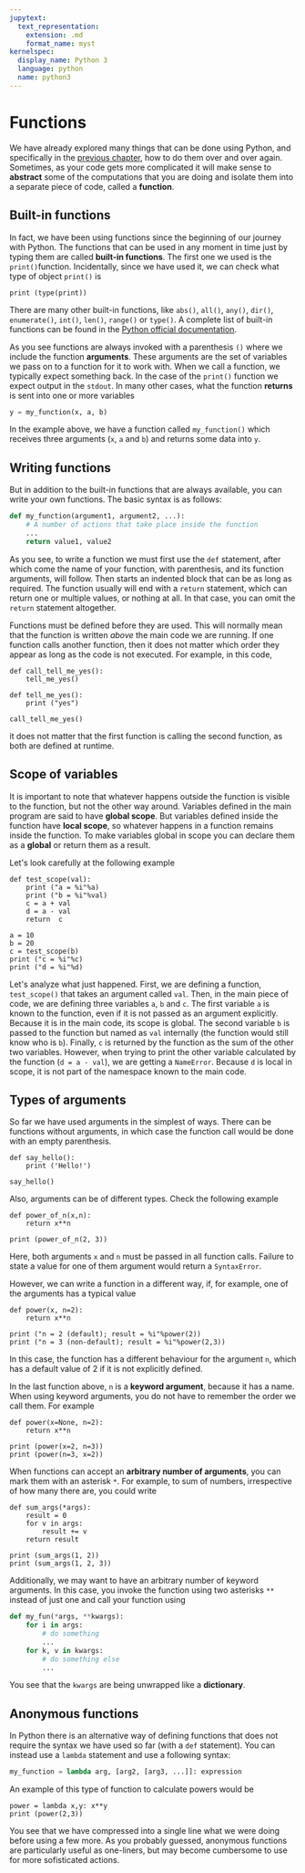 ```yaml
---
jupytext:
  text_representation:
    extension: .md
    format_name: myst
kernelspec:
  display_name: Python 3
  language: python
  name: python3
---
```


# Functions	
We have already explored many things that can be done using Python, and
specifically in the [previous chapter](flowcontrol.md), how to do
them over and over again. Sometimes, as your code gets more complicated
it will make sense to **abstract** some of the computations that you are doing
and isolate them into a separate piece of code, called a **function**.

## Built-in functions
In fact, we have been using functions since the beginning of our
journey with Python. The functions that can be used in any moment
in time just by typing them are called **built-in functions**.
The first one we used is the `print()`function. Incidentally, since
we have used it, we can check what type of object `print()` is
```{code-cell} python
print (type(print))
```
There are many other built-in functions, 
like `abs()`, `all()`, `any()`, `dir()`, `enumerate()`, `int()`, 
`len()`, `range()` or `type()`. A complete list of built-in 
functions can be found in the [Python official
documentation](https://docs.python.org/3/library/functions.html#built-in-functions).

As you see functions are always invoked with a parenthesis `()`
where we include the function **arguments**. These arguments
are the set of variables we pass on to a function for it to work with.
When we call a function, we typically expect something back. 
In the case of the `print()` function we expect output in the `stdout`.
In many other cases, what the function **returns** is sent into
one or more variables
```python
y = my_function(x, a, b)
```
In the example above, we have a function called `my_function()` which
receives three arguments (`x`, `a` and `b`) and returns some data
into `y`.

## Writing functions
But in addition to the built-in functions that are always available,
you can write your own functions. The basic syntax is as follows:
```python
def my_function(argument1, argument2, ...):
    # A number of actions that take place inside the function
    ...
    return value1, value2
```
As you see, to write a function we must first use the `def` statement,
after which come the name of your function, with parenthesis, and its function
arguments, will follow. Then starts an indented block that can be as long
as required. The function usually will end with a `return` statement, 
which can return one or multiple values, or nothing at all. In that case,
you can omit the `return` statement altogether.

Functions must be defined before they are used. This will normally mean
that the function is written *above* the main code we are running.
If one function calls another function, then it does not matter which
order they appear as long as the code is not executed. For example,
in this code, 
```{code-cell} python
def call_tell_me_yes():
    tell_me_yes()
    
def tell_me_yes():
    print ("yes")
    
call_tell_me_yes()
```
it does not matter that the first function is calling the second
function, as both are defined at runtime.

## Scope of variables
It is important to note that whatever happens outside the function
is visible to the function, but not the other way around. 
Variables defined in the main program are said to have **global scope**.
But variables defined inside the function have **local scope**,
so whatever happens in a function remains inside the function. To
make variables global in scope you can declare them as a **global** or
return them as a result.

Let's look carefully at the following example
```{code-cell} python
def test_scope(val):
    print ("a = %i"%a)
    print ("b = %i"%val)
    c = a + val
    d = a - val
    return  c

a = 10
b = 20
c = test_scope(b)
print ("c = %i"%c)
print ("d = %i"%d)
```
Let's analyze what just happened. First, we are defining a function, 
`test_scope()` that takes an argument called `val`. Then, in the main
piece of code, we are defining three variables `a`, `b` and `c`. 
The first variable `a` is known to the function, even if it is not passed 
as an argument explicitly. Because it is in the main code, its scope is
global. The second variable `b` is passed to the function
but named as `val` internally (the function would still know who is `b`).
Finally, `c` is returned by the function as the sum of the other
two variables. However, when trying to print the other variable calculated
by the function (`d = a - val`), we are getting a `NameError`. Because
`d` is local in scope, it is not part of the namespace known to the main
code.

## Types of arguments
So far we have used arguments in the simplest of ways. There
can be functions without arguments, in which case the function
call would be done with an empty parenthesis. 
```{code-cell} python
def say_hello():
    print ('Hello!')
    
say_hello()
```

Also, arguments can
be of different types. Check the following example
```{code-cell} python
def power_of_n(x,n):
    return x**n
    
print (power_of_n(2, 3))
```
Here, both arguments `x` and `n` must be 
passed in all function calls. Failure to state a value for one of them
argument would return a `SyntaxError`.

However, we can write a function in a different way, if, for example,
one of the arguments has a typical value
```{code-cell} python
def power(x, n=2):
    return x**n
    
print ("n = 2 (default); result = %i"%power(2))
print ("n = 3 (non-default); result = %i"%power(2,3))
```
In this case, the function has a different behaviour for 
the argument `n`, which has a default value of 2
if it is not explicitly defined. 

In the last function above, `n` is a **keyword argument**,
because it has a name. When using keyword arguments, you
do not have to remember the order we call them.
For example
```{code-cell} python
def power(x=None, n=2):
    return x**n
    
print (power(x=2, n=3))
print (power(n=3, x=2))
```

When functions can accept an **arbitrary number of arguments**, you
can mark them with an asterisk `*`. For example, to sum
of numbers, irrespective of how many there are, you could write
```{code-cell} python
def sum_args(*args):
    result = 0
    for v in args:
        result += v
    return result
    
print (sum_args(1, 2))
print (sum_args(1, 2, 3))
```

Additionally, we may want to have an arbitrary number of keyword
arguments. In this case, you invoke the function using two
asterisks `**` instead of just one and call your function using
```python
def my_fun(*args, **kwargs):
    for i in args:
        # do something
        ...
    for k, v in kwargs:
        # do something else
        ...
```
You see that the `kwargs` are being unwrapped like a **dictionary**.

## Anonymous functions
In Python there is an alternative way of defining functions that
does not require the syntax we have used so far (with a `def` 
statement). You can instead use a `lambda` statement and use
a following syntax:
```python
my_function = lambda arg, [arg2, [arg3, ...]]: expression
```
An example of this type of function to calculate powers would be
```{code-cell} python
power = lambda x,y: x**y
print (power(2,3))
```
You see that we have compressed into a single line what we were doing 
before using a few more. As you probably guessed, anonymous functions
are particularly useful as one-liners, but may become cumbersome
to use for more sofisticated actions.